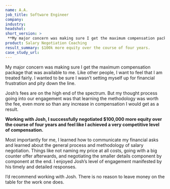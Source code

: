 ```yaml
---
name: A.A.
job_title: Software Engineer
company: 
industry: 
headshot: 
short_version: >
 **My major concern was making sure I get the maximum compensation package that was available to me.** Working with Josh, I successfully negotiated $100,000 more equity over the course of four years and overall feel like I achieved a very competitive level of compensation. Most importantly for me, I learned how to communicate my financial asks and about the general process and the methodology of salary negotiation.
product: Salary Negotiation Coaching
result_summary: $100k more equity over the course of four years.
case_study_url: 
---
```


My major concern was making sure I get the maximum compensation package that was available to me. Like other people, I want to feel that I am treated fairly. I wanted to be sure I wasn’t setting myself up for financial frustration and pity down the line.

Josh’s fees are on the high end of the spectrum. But my thought process going into our engagement was that learning the methodology was worth the fee, even more so than any increase in compensation I would get as a result.

**Working with Josh, I successfully negotiated $100,000 more equity over the course of four years and feel like I achieved a very competitive level of compensation.**

Most importantly for me, I learned how to communicate my financial asks and learned about the general process and methodology of salary negotiation. Things like not naming my price at all costs, going with a big counter offer afterwards, and negotiating the smaller details component by component at the end. I enjoyed Josh’s level of engagement manifested by his timely and detailed responses.

I’d recommend working with Josh. There is no reason to leave money on the table for the work one does.